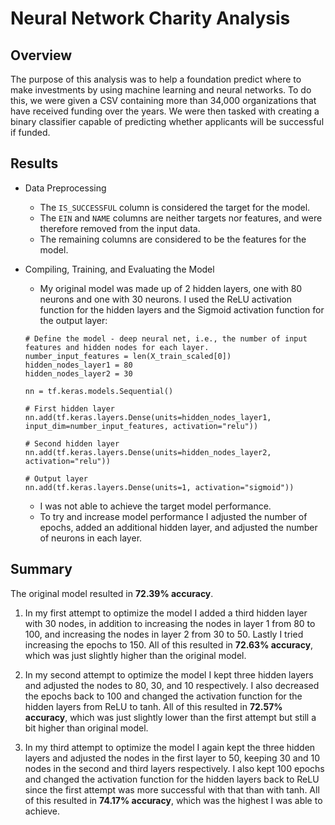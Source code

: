 # Neural Network Charity Analysis

## Overview
The purpose of this analysis was to help a foundation predict where to make investments by using machine learning and neural networks. To do this, we were given a CSV containing more than 34,000 organizations that have received funding over the years. We were then tasked with creating a binary classifier capable of predicting whether applicants will be successful if funded.

## Results

- Data Preprocessing
  - The `IS_SUCCESSFUL` column is considered the target for the model.
  - The `EIN` and `NAME` columns are neither targets nor features, and were therefore removed from the input data.
  - The remaining columns are considered to be the features for the model.

- Compiling, Training, and Evaluating the Model
  - My original model was made up of 2 hidden layers, one with 80 neurons and one with 30 neurons. I used the ReLU activation function for the hidden layers and the Sigmoid activation function for the output layer:


  
  ```
  # Define the model - deep neural net, i.e., the number of input features and hidden nodes for each layer.
  number_input_features = len(X_train_scaled[0])
  hidden_nodes_layer1 = 80
  hidden_nodes_layer2 = 30

  nn = tf.keras.models.Sequential()

  # First hidden layer
  nn.add(tf.keras.layers.Dense(units=hidden_nodes_layer1, input_dim=number_input_features, activation="relu"))

  # Second hidden layer
  nn.add(tf.keras.layers.Dense(units=hidden_nodes_layer2, activation="relu"))

  # Output layer
  nn.add(tf.keras.layers.Dense(units=1, activation="sigmoid"))
  ```
  
  - I was not able to achieve the target model performance.
  - To try and increase model performance I adjusted the number of epochs, added an additional hidden layer, and adjusted the number of neurons in each layer.

## Summary
The original model resulted in **72.39% accuracy**.

1. In my first attempt to optimize the model I added a third hidden layer with 30 nodes, in addition to increasing the nodes in layer 1 from 80 to 100, and increasing the nodes in layer 2 from 30 to 50. Lastly I tried increasing the epochs to 150. All of this resulted in **72.63% accuracy**, which was just slightly higher than the original model.

2. In my second attempt to optimize the model I kept three hidden layers and adjusted the nodes to 80, 30, and 10 respectively. I also decreased the epochs back to 100 and changed the activation function for the hidden layers from ReLU to tanh. All of this resulted in **72.57% accuracy**, which was just slightly lower than the first attempt but still a bit higher than original model.

3. In my third attempt to optimize the model I again kept the three hidden layers and adjusted the nodes in the first layer to 50, keeping 30 and 10 nodes in the second and third layers respectively. I also kept 100 epochs and changed the activation function for the hidden layers back to ReLU since the first attempt was more successful with that than with tanh. All of this resulted in **74.17% accuracy**, which was the highest I was able to achieve.
